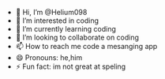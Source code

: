 - 👋 Hi, I’m @Helium098
- 👀 I’m interested in coding
- 🌱 I’m currently learning coding
- 💞️ I’m looking to collaborate on coding
- 📫 How to reach me code a mesanging
  app 
- 😄 Pronouns: he,him
- ⚡ Fun fact: im not great at speling

<!---
Helium098/Helium098 is a ✨ special ✨ repository because its `README.md` (this file) appears on your GitHub profile.
You can click the Preview link to take a look at your changes.
--->
